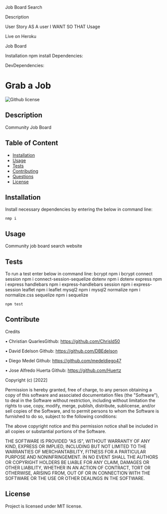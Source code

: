 Job Board Search 

Description


User Story
AS A user
I WANT 
SO THAT 
Usage

Live on Heroku

Job Board 

Installation
npm install
Dependencies:



DevDependencies:




# Grab a Job
  ![Github license](https://img.shields.io/badge/license-MIT-blue.svg)
  ## Description
  Community Job Board   
  
  ## Table of Content
  - [Installation](#installation)
  - [Usage](#usage)
  - [Tests](#tests)
  - [Contributing](#contributing)
  - [Questions](#questions)
  - [License](#license)
  ## Installation
  Install necessary dependencies by entering the below in command line:
  ```
  nmp i 
  ```
  ## Usage
  Community job board search website 
  ## Tests
  To run a test enter below in command line:
  bcrypt npm i bcrypt
  connect session npm i connect-session-sequelize
  dotenv npm i dotenv
  express npm i express
  handlebars npm i express-handlebars
  session npm i express-session
  leaflet npm i leaflet
  mysql2 npm i mysql2
  normalize npm i normalize.css
  sequelize npm i sequelize
  ```
  npm test
  ```
  
  ## Contribute
  
Credits

• Christian QuarlesGithub: https://github.com/Chrisld50

• David Edelson Github: https://github.com/DBEdelson

• Diego Medel Github: https://github.com/medeldiego47

• Jose Alfredo Huerta Github: https://github.com/Huertz
  

 Copyright (c) [2022] 

Permission is hereby granted, free of charge, to any person obtaining a copy of this software and associated documentation files (the "Software"), to deal in the Software without restriction, including without limitation the rights to use, copy, modify, merge, publish, distribute, sublicense, and/or sell copies of the Software, and to permit persons to whom the Software is furnished to do so, subject to the following conditions:

The above copyright notice and this permission notice shall be included in all copies or substantial portions of the Software.

THE SOFTWARE IS PROVIDED "AS IS", WITHOUT WARRANTY OF ANY KIND, EXPRESS OR IMPLIED, INCLUDING BUT NOT LIMITED TO THE WARRANTIES OF MERCHANTABILITY, FITNESS FOR A PARTICULAR PURPOSE AND NONINFRINGEMENT. IN NO EVENT SHALL THE AUTHORS OR COPYRIGHT HOLDERS BE LIABLE FOR ANY CLAIM, DAMAGES OR OTHER LIABILITY, WHETHER IN AN ACTION OF CONTRACT, TORT OR OTHERWISE, ARISING FROM, OUT OF OR IN CONNECTION WITH THE SOFTWARE OR THE USE OR OTHER DEALINGS IN THE SOFTWARE.

  ## License
Project is licensed under MIT license.

